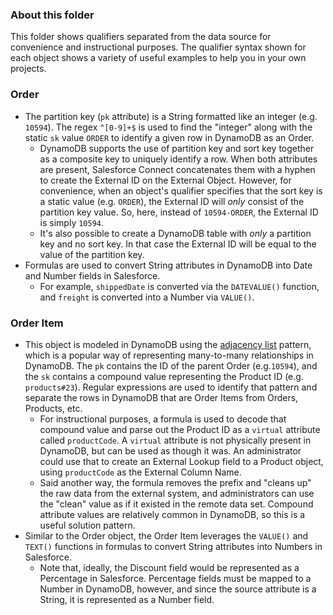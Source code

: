 ### About this folder
This folder shows qualifiers separated from the data source for convenience and instructional purposes. The qualifier syntax shown for each object shows a variety of useful examples to help you in your own projects.

### Order
- The partition key (`pk` attribute) is a String formatted like an integer (e.g. `10594`). The regex `^[0-9]+$` is used to find the "integer" along with the static `sk` value `ORDER` to identify a given row in DynamoDB as an Order.
  - DynamoDB supports the use of partition key and sort key together as a composite key to uniquely identify a row. When both attributes are present, Salesforce Connect concatenates them with a hyphen to create the External ID on the External Object. However, for convenience, when an object's qualifier specifies that the sort key is a static value (e.g. `ORDER`), the External ID will *only* consist of the partition key value. So, here, instead of `10594-ORDER`, the External ID is simply `10594`.
  - It's also possible to create a DynamoDB table with *only* a partition key and no sort key. In that case the External ID will be equal to the value of the partition key.
- Formulas are used to convert String attributes in DynamoDB into Date and Number fields in Salesforce.
  - For example, `shippedDate` is converted via the `DATEVALUE()` function, and `freight` is converted into a Number via `VALUE()`.

### Order Item
- This object is modeled in DynamoDB using the [adjacency list](https://docs.aws.amazon.com/amazondynamodb/latest/developerguide/bp-adjacency-graphs.html) pattern, which is a popular way of representing many-to-many relationships in DynamoDB. The `pk` contains the ID of the parent Order (e.g.`10594`), and the `sk` contains a compound value representing the Product ID (e.g. `products#23`). Regular expressions are used to identify that pattern and separate the rows in DynamoDB that are Order Items from Orders, Products, etc.
  - For instructional purposes, a formula is used to decode that compound value and parse out the Product ID as a `virtual` attribute called `productCode`. A `virtual` attribute is not physically present in DynamoDB, but can be used as though it was. An administrator could use that to create an External Lookup field to a Product object, using `productCode` as the External Column Name. 
  - Said another way, the formula removes the prefix and "cleans up" the raw data from the external system, and administrators can use the "clean" value as if it existed in the remote data set. Compound attribute values are relatively common in DynamoDB, so this is a useful solution pattern.
- Similar to the Order object, the Order Item leverages the `VALUE()` and `TEXT()` functions in formulas to convert String attributes into Numbers in Salesforce.
  - Note that, ideally, the Discount field would be represented as a Percentage in Salesforce. Percentage fields must be mapped to a Number in DynamoDB, however, and since the source attribute is a String, it is represented as a Number field.